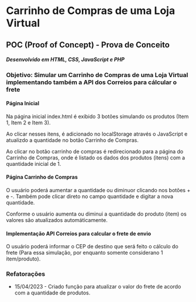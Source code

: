 # Carrinho de Compras de uma Loja Virtual
## POC (Proof of Concept) - Prova de Conceito
##### Desenvolvido em HTML, CSS, JavaScript e PHP
### Objetivo: Simular um Carrinho de Compras de uma Loja Virtual implementando também a API dos Correios para cálcular o frete


#### Página Inicial
Na página inicial index.html é exibido 3 botões simulando os produtos (Item 1, Item 2 e Item 3).

Ao clicar nesses itens, é adicionado no localStorage através o JavaScript e atualizdo a quantidade no botão Carrinho de Compras.

Ao clicar no botão carrinho de compras é redirecionado para a página do Carrinho de Compras, onde é listado os dados dos produtos (itens) com a quantidade inicial de 1. 

#### Página Carrinho de Compras
O usuário poderá aumentar a quantidade ou diminuor clicando nos botões + e -. Também pode clicar direto no campo quantidade e digitar a nova quantidade.

Conforme o usuário aumenta ou diminui a quantidade do produto (item) os valores são atualizados automáticamente.

#### Implementação API Correios para calcular o frete de envio
O usuário poderá informar o CEP de destino que será feito o cálculo do frete (Para essa simulação, por enquanto somente considerano 1 item/produto).

### Refatorações
- 15/04/2023 - Criado função para atualizar o valor do frete de acordo com a quantidade de produtos.
